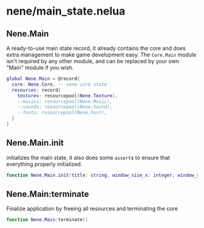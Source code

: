 # nene/main_state.nelua
## Nene.Main
A ready-to-use main state record, it already contains the core and does extra management to make game development easy. 
The `Core.Main` module isn't required by any other module, and can be replaced by your own "Main" module if you wish.
```lua
global Nene.Main = @record{
  core: Nene.Core, -- nene core state
  resources: record{
    textures: resourcepool(Nene.Texture),
    --musics: resourcepool(Nene.Music),
    --sounds: resourcepool(Nene.Sound),
    --fonts: resourcepool(Nene.Font),
  }
}
```

## Nene.Main.init
initializes the main state, it also does some `assert`s to ensure that everything properly initialized.
```lua
function Nene.Main.init(title: string, window_size_x: integer, window_size_y: integer): Nene.Main
```

## Nene.Main:terminate
Finalize application by freeing all resources and terminating the core
```lua
function Nene.Main:terminate()
```
